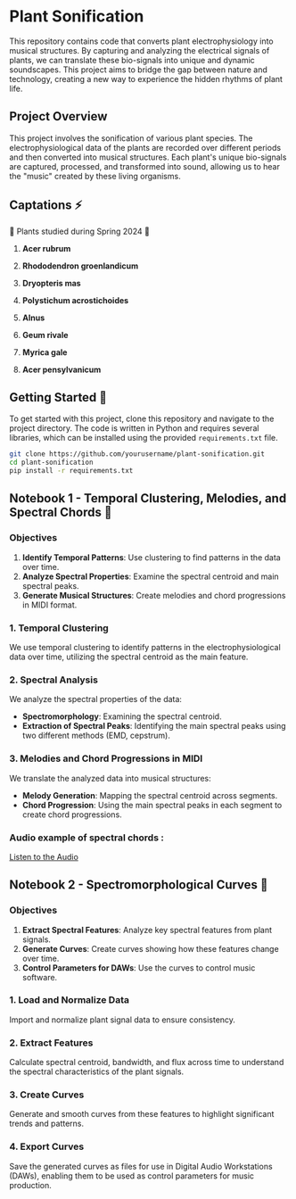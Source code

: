 # Plant Sonification

This repository contains code that converts plant electrophysiology into musical structures. By capturing and analyzing the electrical signals of plants, we can translate these bio-signals into unique and dynamic soundscapes. This project aims to bridge the gap between nature and technology, creating a new way to experience the hidden rhythms of plant life.

## Project Overview

This project involves the sonification of various plant species. The electrophysiological data of the plants are recorded over different periods and then converted into musical structures. Each plant's unique bio-signals are captured, processed, and transformed into sound, allowing us to hear the "music" created by these living organisms.

## Captations ⚡️

🌿 Plants studied during Spring 2024 🌿

1. **Acer rubrum**

2. **Rhododendron groenlandicum**
   
3. **Dryopteris mas**

4. **Polystichum acrostichoides**

5. **Alnus**

6. **Geum rivale**

7. **Myrica gale**

8. **Acer pensylvanicum**

## Getting Started 🔑

To get started with this project, clone this repository and navigate to the project directory. The code is written in Python and requires several libraries, which can be installed using the provided `requirements.txt` file.

```sh
git clone https://github.com/yourusername/plant-sonification.git
cd plant-sonification
pip install -r requirements.txt
```

## Notebook 1 - Temporal Clustering, Melodies, and Spectral Chords 📙

### Objectives

1. **Identify Temporal Patterns**: Use clustering to find patterns in the data over time.
2. **Analyze Spectral Properties**: Examine the spectral centroid and main spectral peaks.
3. **Generate Musical Structures**: Create melodies and chord progressions in MIDI format.

### 1. Temporal Clustering

We use temporal clustering to identify patterns in the electrophysiological data over time, utilizing the spectral centroid as the main feature.

### 2. Spectral Analysis

We analyze the spectral properties of the data:
- **Spectromorphology**: Examining the spectral centroid.
- **Extraction of Spectral Peaks**: Identifying the main spectral peaks using two different methods (EMD, cepstrum).

### 3. Melodies and Chord Progressions in MIDI

We translate the analyzed data into musical structures:
- **Melody Generation**: Mapping the spectral centroid across segments.
- **Chord Progression**: Using the main spectral peaks in each segment to create chord progressions.

### Audio example of spectral chords : 

[Listen to the Audio](https://github.com/AntoineBellemare/plant_sonification/assets/49297774/46def8f3-1409-44e6-b51f-2175a6d2a509)


## Notebook 2 - Spectromorphological Curves 📒

### Objectives

1. **Extract Spectral Features**: Analyze key spectral features from plant signals.
2. **Generate Curves**: Create curves showing how these features change over time.
3. **Control Parameters for DAWs**: Use the curves to control music software.

### 1. Load and Normalize Data

Import and normalize plant signal data to ensure consistency.

### 2. Extract Features

Calculate spectral centroid, bandwidth, and flux across time to understand the spectral characteristics of the plant signals.

### 3. Create Curves

Generate and smooth curves from these features to highlight significant trends and patterns.

### 4. Export Curves

Save the generated curves as files for use in Digital Audio Workstations (DAWs), enabling them to be used as control parameters for music production.
